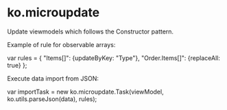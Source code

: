 # ko.microupdate
Update viewmodels which follows the Constructor pattern.

Example of rule for observable arrays:

var rules = {
  "Items[]": {updateByKey: "Type"},
  "Order.Items[]": {replaceAll: true}
};

Execute data import from JSON:

var importTask = new ko.microupdate.Task(viewModel, ko.utils.parseJson(data), rules);
